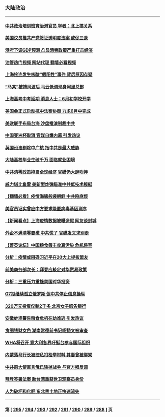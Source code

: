 ### 大陆政治
---
#### [中共政治培训班育治港官员 学者：北上搞关系](../../pages/ncid277/n13737854.md?05160845) 
#### [美国议员推共产党签证透明度法案 或促三退](../../pages/ncid277/n13737821.md?05160845) 
#### [港府下调GDP预测 凸显清零政策严重打击经济](../../pages/ncid277/n13737830.md?05160845) 
#### [油管热门视频 网站代理 翻墙必看视频](http://209.222.30.114:81/youtube.html?05160845)
#### [上海接连发生核酸“假阳性”事件 背后原因存疑](../../pages/ncid277/n13737818.md?05160845) 
#### [“马某”被捕风波后 马云低调现身阿里总部](../../pages/ncid277/n13737824.md?05160845) 
#### [上海高考中考延期 消息人士：6月初学校开学](../../pages/ncid277/n13737805.md?05160845) 
#### [美国会正式启动抗中法案协商 力求6月中完成](../../pages/ncid277/n13737740.md?05160845) 
#### [美欧联手布局台海 沙盘推演制裁中共](../../pages/ncid277/n13731643.md?05160845) 
#### [中国亚洲杯取消 官媒自爆内幕 引发热议](../../pages/ncid277/n13737653.md?05160845) 
#### [英国设法剔除中广核 指中共是最大威胁](../../pages/ncid277/n13737324.md?05160845) 
#### [大陆高校毕业生破千万 面临就业困境](../../pages/ncid277/n13737242.md?05160845) 
#### [中共清零政策拖累全球经济 官媒仍大肆吹捧](../../pages/ncid277/n13737257.md?05160845) 
#### [威力堪比鱼雷 美新型炸弹瞄准中共低技术舰艇](../../pages/ncid277/n13730798.md?05160845) 
#### [【翻墙必看】疫情海啸般袭朝鲜 中共陷麻烦](../../pages/ncid277/n13737162.md?05160845) 
#### [美官员证实曾应中方要求隐匿病毒基因测序](../../pages/ncid277/n13737139.md?05160845) 
#### [【新闻看点】上海疫情数据被曝造假 网友谈封城](../../pages/ncid277/n13737080.md?05160845) 
#### [外企不满清零要撤 中共慌了 官媒发文求别走](../../pages/ncid277/n13737067.md?05160845) 
#### [【菁英论坛】中国粮食假丰收真污染 危机将至](../../pages/ncid277/n13736862.md?05160845) 
#### [分析：疫情或阻碍习近平在20大上提拔盟友](../../pages/ncid277/n13737054.md?05160845) 
#### [前美商务部次长：拜登应敲定对华贸易政策](../../pages/ncid277/n13736985.md?05160845) 
#### [分析：三重压力重挫美国对华投资](../../pages/ncid277/n13731653.md?05160845) 
#### [G7拟继续孤立俄罗斯 促中共停止信息操纵](../../pages/ncid277/n13736875.md?05160845) 
#### [320万元投资仅剩2千多 北京女子怒告银行](../../pages/ncid277/n13736856.md?05160845) 
#### [安徽蚌埠警告粮食危机在劫难逃 引发热议](../../pages/ncid277/n13736542.md?05160845) 
#### [贪图钱财女色 湖南常德前书记杨懿文被审查](../../pages/ncid277/n13736818.md?05160845) 
#### [WHA将召开 意大利各界吁挺台参与国际组织](../../pages/ncid277/n13736522.md?05160845) 
#### [内蒙落马行长被控私扣检举材料 其妻曾被绑架](../../pages/ncid277/n13736434.md?05160845) 
#### [中共前大使直言俄已输掉战争 与官方唱反调](../../pages/ncid277/n13736502.md?05160845) 
#### [拜登签署法案 助台湾重获世卫观察员身份](../../pages/ncid277/n13736367.md?05160845) 
#### [人为破坏和化肥 东北黑土地正快速流失](../../pages/ncid277/n13736483.md?05160845) 

---
#### 第 [ [295](./295.md?05160845) / [294](./294.md?05160845) / [293](./293.md?05160845) / [292](./292.md?05160845) / [291](./291.md?05160845) / [290](./290.md?05160845) / [289](./289.md?05160845) / [288](./288.md?05160845) ] 页
